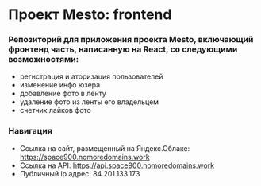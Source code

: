 # Проект Mesto: frontend

### Репозиторий для приложения проекта Mesto, включающий фронтенд часть, написанную на React, со следующими возможностями: 
* регистрация и аторизация пользователей 
* изменение инфо юзера 
* добавление фото в ленту 
* удаление фото из ленты его владельцем
* счетчик лайков фото

### Навигация
* Ссылка на сайт, размещенный на Яндекс.Облаке: https://space900.nomoredomains.work
* Ссылка на API: https://api.space900.nomoredomains.work
* Публичный ip адрес: 84.201.133.173
